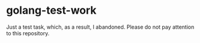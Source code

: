# golang-test-work
 
Just a test task, which, as a result, I abandoned. Please do not pay attention to this repository.
